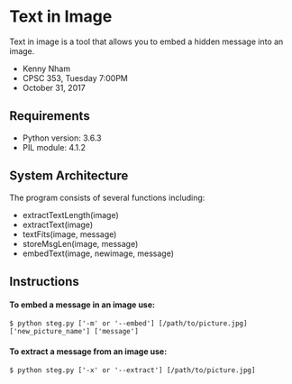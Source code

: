 # Text in Image
Text in image is a tool that allows you to embed a hidden message into an image.

* Kenny Nham
* CPSC 353, Tuesday 7:00PM
* October 31, 2017

## Requirements
* Python version: 3.6.3
* PIL module: 4.1.2

## System Architecture
The program consists of several functions including:  
* extractTextLength(image)
* extractText(image)
* textFits(image, message)
* storeMsgLen(image, message)
* embedText(image, newimage, message)

## Instructions
#### To embed a message in an image use:
    $ python steg.py ['-m' or '--embed'] [/path/to/picture.jpg] ['new_picture_name'] ['message']

#### To extract a message from an image use:
    $ python steg.py ['-x' or '--extract'] [/path/to/picture.jpg]

